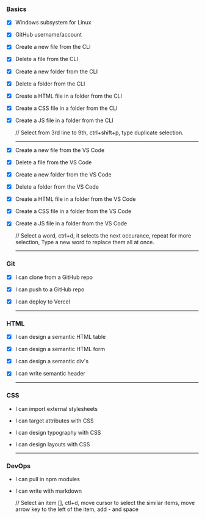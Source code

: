 ### Basics
- [x] Windows subsystem for Linux
- [x] GitHub username/account
- [x] Create a new file from the CLI
- [x] Delete a file from the CLI
- [x] Create a new folder from the CLI
- [x] Delete a folder from the CLI
- [x] Create a HTML file in a folder from the CLI
- [x] Create a CSS file in a folder from the CLI
- [x] Create a JS file in a folder from the CLI
  
  // Select from 3rd line to 9th, ctrl+shift+p, type duplicate selection.
  
  ---
- [x] Create a new file from the VS Code
- [x] Delete a file from the VS Code
- [x] Create a new folder from the VS Code
- [x] Delete a folder from the VS Code
- [x] Create a HTML file in a folder from the VS Code
- [x] Create a CSS file in a folder from the VS Code
- [x] Create a JS file in a folder from the VS Code
  
  // Select a word, ctrl+d, it selects the next occurance, repeat for more selection, Type a new word to replace them all at once.
  
  ---
### [](https://github.com/AmirhosseinOlyaei/msimbo-todo/blob/main/readme.md#git) Git
- [x] I can clone from a GitHub repo
- [x] I can push to a GitHub repo
- [x] I can deploy to Vercel
  
  ---
### [](https://github.com/AmirhosseinOlyaei/msimbo-todo/blob/main/readme.md#html) HTML
- [x] I can design a semantic HTML table
- [x] I can design a semantic HTML form
- [x] I can design a semantic div's
- [x] I can write semantic header
  
  ---
### [](https://github.com/AmirhosseinOlyaei/msimbo-todo/blob/main/readme.md#css) CSS
- I can import external stylesheets
- I can target attributes with CSS
- I can design typography with CSS
- I can design layouts with CSS
  
  ---
### [](https://github.com/AmirhosseinOlyaei/msimbo-todo/blob/main/readme.md#devops) DevOps
- I can pull in npm modules
- I can write with markdown
  
  // Select an item [], ctl+d, move cursor to select the similar items, move arrow key to the left of the item, add - and space